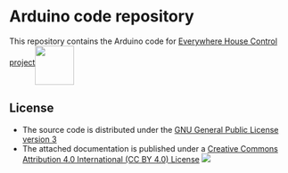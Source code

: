 Arduino code repository
=======================
This repository contains the Arduino code for <a href="http://ehcontrol.net/">Everywhere House Control project</a><a href="http://ehcontrol.net/"><img align="middle" src="http://ehcontrol.net/images/logo.png" width="70" height="70" /></a>

## License
- The source code is distributed under the [GNU General Public License version 3](LICENSE)
- The attached documentation is published under a <a href="http://creativecommons.org/licenses/by/4.0/">Creative Commons Attribution 4.0 International (CC BY 4.0) License</a> <img style="border-width:0" src="http://i.creativecommons.org/l/by/4.0/80x15.png" />

